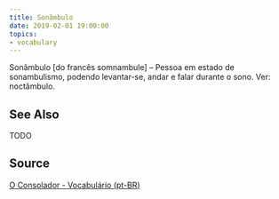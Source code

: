 ```yaml
---
title: Sonâmbulo
date: 2019-02-01 19:00:00
topics:
- vocabulary
---
```


Sonâmbulo [do francês somnambule] – Pessoa em estado de sonambulismo, podendo levantar-se, andar e falar durante o sono. Ver: noctâmbulo.

## See Also
TODO

## Source
[O Consolador - Vocabulário (pt-BR)](http://www.oconsolador.com.br/linkfixo/vocabulario/principal.html)
